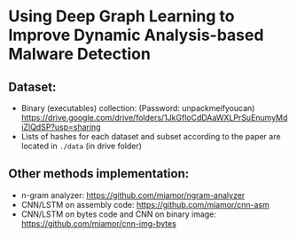 # Using Deep Graph Learning to Improve Dynamic Analysis-based Malware Detection

## Dataset: 
- Binary (executables) collection: (Password: unpackmeifyoucan)
  https://drive.google.com/drive/folders/1JkGfloCdDAaWXLPrSuEnumyMdiZlQdSP?usp=sharing
- Lists of hashes for each dataset and subset according to the paper are located in `./data` (in drive folder)

## Other methods implementation:
- n-gram analyzer: https://github.com/miamor/ngram-analyzer
- CNN/LSTM on assembly code: https://github.com/miamor/cnn-asm
- CNN/LSTM on bytes code and CNN on binary image: https://github.com/miamor/cnn-img-bytes
